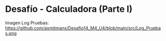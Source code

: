# Desafío - Calculadora (Parte I)
Imagen Log Pruebas:
https://github.com/asmitmans/Desafio14_M4_U4/blob/main/src/Log_Pruebas.png